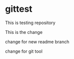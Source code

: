 # gittest
This is testing repository

This is the change

change for new readme branch

change for git tool